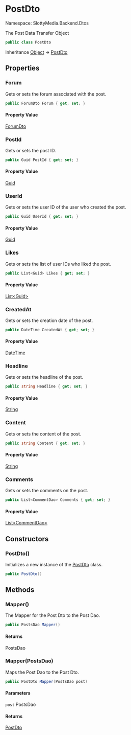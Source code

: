 # PostDto

Namespace: SlottyMedia.Backend.Dtos

The Post Data Transfer Object

```csharp
public class PostDto
```

Inheritance [Object](https://docs.microsoft.com/en-us/dotnet/api/system.object) → [PostDto](./slottymedia.backend.dtos.postdto.md)

## Properties

### **Forum**

Gets or sets the forum associated with the post.

```csharp
public ForumDto Forum { get; set; }
```

#### Property Value

[ForumDto](./slottymedia.backend.dtos.forumdto.md)<br>

### **PostId**

Gets or sets the post ID.

```csharp
public Guid PostId { get; set; }
```

#### Property Value

[Guid](https://docs.microsoft.com/en-us/dotnet/api/system.guid)<br>

### **UserId**

Gets or sets the user ID of the user who created the post.

```csharp
public Guid UserId { get; set; }
```

#### Property Value

[Guid](https://docs.microsoft.com/en-us/dotnet/api/system.guid)<br>

### **Likes**

Gets or sets the list of user IDs who liked the post.

```csharp
public List<Guid> Likes { get; set; }
```

#### Property Value

[List&lt;Guid&gt;](https://docs.microsoft.com/en-us/dotnet/api/system.collections.generic.list-1)<br>

### **CreatedAt**

Gets or sets the creation date of the post.

```csharp
public DateTime CreatedAt { get; set; }
```

#### Property Value

[DateTime](https://docs.microsoft.com/en-us/dotnet/api/system.datetime)<br>

### **Headline**

Gets or sets the headline of the post.

```csharp
public string Headline { get; set; }
```

#### Property Value

[String](https://docs.microsoft.com/en-us/dotnet/api/system.string)<br>

### **Content**

Gets or sets the content of the post.

```csharp
public string Content { get; set; }
```

#### Property Value

[String](https://docs.microsoft.com/en-us/dotnet/api/system.string)<br>

### **Comments**

Gets or sets the comments on the post.

```csharp
public List<CommentDao> Comments { get; set; }
```

#### Property Value

[List&lt;CommentDao&gt;](https://docs.microsoft.com/en-us/dotnet/api/system.collections.generic.list-1)<br>

## Constructors

### **PostDto()**

Initializes a new instance of the [PostDto](./slottymedia.backend.dtos.postdto.md) class.

```csharp
public PostDto()
```

## Methods

### **Mapper()**

The Mapper for the Post Dto to the Post Dao.

```csharp
public PostsDao Mapper()
```

#### Returns

PostsDao<br>

### **Mapper(PostsDao)**

Maps the Post Dao to the Post Dto.

```csharp
public PostDto Mapper(PostsDao post)
```

#### Parameters

`post` PostsDao<br>

#### Returns

[PostDto](./slottymedia.backend.dtos.postdto.md)<br>
